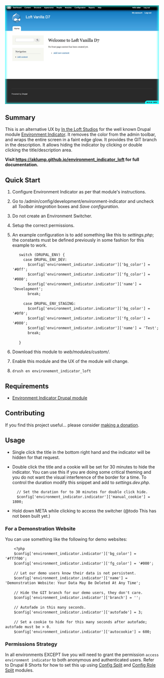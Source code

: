 ![Environment Indicator Loft](images/screenshot.png)

## Summary

This is an alternative UX by [In the Loft Studios](http://intheloftstudios.com) for the well known Drupal module [Environment Indicator](https://www.drupal.org/project/environment_indicator).  It removes the color from the admin toolbar, and wraps the entire screen in a faint edge glow.  It provides the GIT branch in the description.  It allows hiding the indicator by clicking or double clicking the title/description area.

**Visit <https://aklump.github.io/environment_indicator_loft> for full documentation.**

## Quick Start

1. Configure Environment Indicator as per that module's instructions.
1. Go to /admin/config/development/environment-indicator and uncheck all _Toolbar integration_ boxes and _Save configuration_.
1. Do not create an Environment Switcher.
1. Setup the correct permissions.
1. An example configuration is to add something like this to _settings.php_; the constants must be defined previously in some fashion for this example to work.

          switch (DRUPAL_ENV) {
            case DRUPAL_ENV_DEV:
              $config['environment_indicator.indicator']['bg_color'] = '#0ff';
              $config['environment_indicator.indicator']['fg_color'] = '#000';
              $config['environment_indicator.indicator']['name'] = 'Development';
              break;
        
            case DRUPAL_ENV_STAGING:
              $config['environment_indicator.indicator']['bg_color'] = '#0f0';
              $config['environment_indicator.indicator']['fg_color'] = '#000';
              $config['environment_indicator.indicator']['name'] = 'Test';
              break;
        
          }
          
1. Download this module to _web/modules/custom/_.
1. Enable this module and the UX of the module will change.
1. `drush en environement_indicator_loft`

## Requirements

* [Environment Indicator Drupal module](https://www.drupal.org/project/environment_indicator)

## Contributing

If you find this project useful... please consider [making a donation](https://www.paypal.com/cgi-bin/webscr?cmd=_s-xclick&hosted_button_id=4E5KZHDQCEUV8&item_name=Gratitude%20for%20aklump%2Fenvironment_indicator_loft).

## Usage

* Single click the title in the bottom right hand and the indicator will be hidden for that request.
* Double click the title and a cookie will be set for 30 minutes to hide the indicator.  You can use this if you are doing some critical theming and you do not want the visual interference of the border for a time.  To control the duration modify this snippet and add to _settings.dev.php_.

        // Set the duration for to 30 minutes for double click hide.
        $config['environment_indicator.indicator']['manual_cookie'] = 1800;

* Hold down META while clicking to access the switcher (@todo This has not been built yet.)

### For a Demonstration Website

You can use something like the following for demo websites:

        <?php
        $config['environment_indicator.indicator']['bg_color'] = '#ff7f00';
        $config['environment_indicator.indicator']['fg_color'] = '#000';
        
        // Let our demo users know their data is not persistent.
        $config['environment_indicator.indicator']['name'] = 'Demonstration Website: Your Data May Be Deleted At Any Time';
        
        // Hide the GIT branch for our demo users, they don't care.
        $config['environment_indicator.indicator']['branch'] = '';
        
        // Autofade in this many seconds.
        $config['environment_indicator.indicator']['autofade'] = 3;
        
        // Set a cookie to hide for this many seconds after autofade; autofade must be > 0.
        $config['environment_indicator.indicator']['autocookie'] = 600;

### Permissions Strategy

In all environments EXCEPT live you will need to grant the permission `access environment indicator` to both anonymous and authenticated users.  Refer to Drupal 8 Shorts for how to set this up using [Config Split](https://www.drupal.org/project/config_split) and [Config Role Split](https://www.drupal.org/project/config_role_split) modules.
